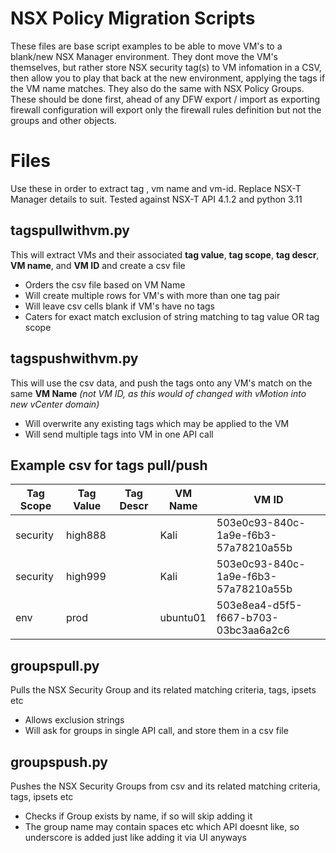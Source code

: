 # NSX Policy Migration Scripts

These files are base script examples to be able to move VM's to a blank/new NSX Manager environment. They dont move the VM's themselves, but rather store NSX security tag(s) to VM infomation in a CSV, then allow you to play that back at the new environment, applying the tags if the VM name matches. They also do the same with NSX Policy Groups. These should be done first, ahead of any DFW export / import as exporting firewall configuration will export only the firewall rules definition but not the groups and other objects.

# Files

Use these in order to extract tag , vm name and vm-id. 
Replace NSX-T Manager details to suit. 
Tested against NSX-T API 4.1.2 and python 3.11

## tagspullwithvm.py

This will extract VMs and their associated **tag value**, **tag scope**, **tag descr**, **VM name**, and **VM ID** and create a csv file

 - Orders the csv file based on VM Name
 - Will create multiple rows for VM's with more than
   one tag pair
 - Will leave csv cells blank if VM's have no tags     
 - Caters for exact match exclusion of string matching to tag value OR tag scope

## tagspushwithvm.py

This will use the csv data, and push the tags onto any VM's match on the same **VM Name**
*(not VM ID, as this would of changed with vMotion into new vCenter domain)*

 - Will overwrite any existing tags which may be applied to the VM
 - Will send multiple tags into VM in one API call

## Example csv for tags pull/push 

| Tag Scope | Tag Value | Tag Descr | VM Name | VM ID |
|--|--|--|--|--|
| security | high888 |  | Kali | 503e0c93-840c-1a9e-f6b3-57a78210a55b |
| security | high999 |  | Kali | 503e0c93-840c-1a9e-f6b3-57a78210a55b |
| env | prod |  | ubuntu01 | 503e8ea4-d5f5-f667-b703-03bc3aa6a2c6 |

## groupspull.py

Pulls the NSX Security Group and its related matching criteria, tags, ipsets etc

 - Allows exclusion strings
 - Will ask for groups in single API call, and store them in a csv file

## groupspush.py

Pushes the NSX Security Groups from csv and its related matching criteria, tags, ipsets etc

 - Checks if Group exists by name, if so will skip adding it
 - The group name may contain spaces etc which API doesnt like, so underscore is added just like adding it via UI anyways
